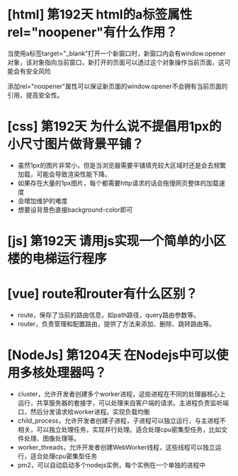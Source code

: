 # [html] 第192天 html的a标签属性rel="noopener"有什么作用？

当使用a标签target="_blank"打开一个新窗口时，新窗口内会有window.opener对象，该对象指向当前窗口，新打开的页面可以透过这个对象操作当前页面，这可能会有安全风险

添加rel="noopener"属性可以保证新页面的window.opener不会拥有当前页面的引用，提高安全性。

# [css] 第192天 为什么说不提倡用1px的小尺寸图片做背景平铺？

- 虽然1px的图片非常小，但是当浏览器需要平铺填充较大区域时还是会去频繁加载，可能会导致渲染性能下降。
- 如果存在大量的1px图片，每个都需要http请求的话会拖慢网页整体的加载速度
- 会增加维护的难度
- 想要设背景色直接background-color即可

# [js] 第192天 请用js实现一个简单的小区楼的电梯运行程序

# [vue] route和router有什么区别？

- route，保存了当前的路由信息，如path路径，query路由参数等。
- router，负责管理和配置路由，提供了方法来添加、删除、跳转路由等。

# [NodeJs] 第1204天 在Nodejs中可以使用多核处理器吗？

- cluster，允许开发者创建多个worker进程，这些进程在不同的处理器核心上运行，共享服务器的套接字，可以处理来自客户端的请求。主进程负责监听端口，然后分发请求给worker进程。实现负载均衡
- child_process，允许开发者创建子进程，子进程可以独立运行，与主进程不相关，可以独立处理任务，实现并行处理。适合处理cpu密集型任务，比如文件处理、图像处理等。
- worker_threads，允许开发者创建WebWorker线程，这些线程可以独立运行，适合处理cpu密集型任务
- pm2，可以自动启动多个nodejs实例，每个实例在一个单独的进程中
